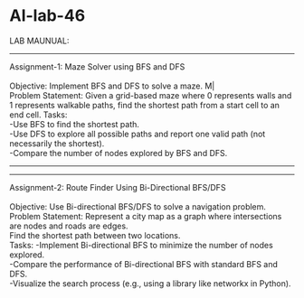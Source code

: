 # AI-lab-46
LAB MAUNUAL:<br>
<hr>
Assignment-1: Maze Solver using BFS and DFS<br><br>
Objective: Implement BFS and DFS to solve a maze. M|<br>
Problem Statement: Given a grid-based maze where 0 represents walls and 1 represents walkable paths, 
find the shortest path from a start cell to an end cell. Tasks:<br>
-Use BFS to find the shortest path.<br>
-Use DFS to explore all possible paths and report one valid path (not necessarily the shortest).<br>
-Compare the number of nodes explored by BFS and DFS. <br><hr><HR>
Assignment-2: Route Finder Using Bi-Directional BFS/DFS<br><br>
 Objective: Use Bi-directional BFS/DFS to solve a navigation problem. <br>
 Problem Statement: Represent a city map as a graph where intersections are nodes and roads are edges. <br>Find the shortest path between two locations.<br>
 Tasks: 
-Implement Bi-directional BFS to minimize the number of nodes explored.<br>
-Compare the performance of Bi-directional BFS with standard BFS and DFS. <br>
-Visualize the search process (e.g., using a library like networkx in Python).<br>
